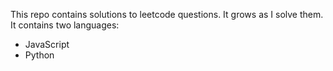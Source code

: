 This repo contains solutions to leetcode questions. It grows as I solve them. It contains two languages:
- JavaScript
- Python
